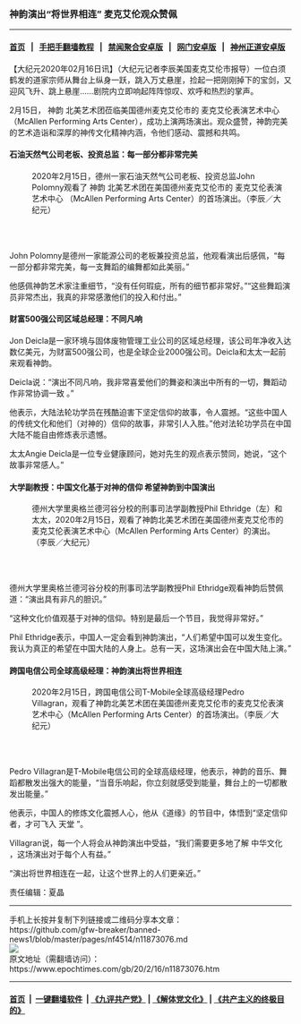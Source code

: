### 神韵演出“将世界相连” 麦克艾伦观众赞佩
------------------------

#### [首页](https://github.com/gfw-breaker/banned-news1/blob/master/README.md) &nbsp;&nbsp;|&nbsp;&nbsp; [手把手翻墙教程](https://github.com/gfw-breaker/guides/wiki) &nbsp;&nbsp;|&nbsp;&nbsp; [禁闻聚合安卓版](https://github.com/gfw-breaker/bn-android) &nbsp;&nbsp;|&nbsp;&nbsp; [网门安卓版](https://github.com/oGate2/oGate) &nbsp;&nbsp;|&nbsp;&nbsp; [神州正道安卓版](https://github.com/SzzdOgate/update) 



<div><p>
 【大纪元2020年02月16日讯】（大纪元记者李辰美国麦克艾伦市报导）一位白须鹤发的道家宗师从舞台上纵身一跃，跳入万丈悬崖，捡起一把刚刚掉下的宝剑，又迎风飞升、跳上悬崖……剧院内立即响起阵阵惊叹、欢呼和热烈的掌声。
</p>
<p>
 2月15日，
 <ok href="https://www.epochtimes.com/gb/tag/%E7%A5%9E%E9%9F%B5.html">
  神韵
 </ok>
 北美艺术团莅临美国德州麦克艾伦市的
 <ok href="https://www.epochtimes.com/gb/tag/%E9%BA%A6%E5%85%8B%E8%89%BE%E4%BC%A6%E8%A1%A8%E6%BC%94%E8%89%BA%E6%9C%AF%E4%B8%AD%E5%BF%83.html">
  麦克艾伦表演艺术中心
 </ok>
 （McAllen Performing Arts Center），成功上演两场演出。观众盛赞，神韵完美的艺术造诣和深厚的神传文化精神内涵，令他们感动、震撼和共鸣。
</p>
<h4>
 石油天然气公司老板、投资总监：每一部分都非常完美
</h4>
<figure class="wp-caption aligncenter" id="attachment_11873091" style="width: 450px">
 <ok href="http://i.epochtimes.com/assets/uploads/2020/02/2002151853452639.jpg">
  <img alt="" class="wp-image-11873091 size-medium" src="http://i.epochtimes.com/assets/uploads/2020/02/2002151853452639-450x300.jpg"/>
 </ok>
 <br/><figcaption class="wp-caption-text">
  2020年2月15日，德州一家石油天然气公司老板、投资总监John Polomny观看了
  <ok href="https://www.epochtimes.com/gb/tag/%E7%A5%9E%E9%9F%B5.html">
   神韵
  </ok>
  北美艺术团在美国德州麦克艾伦市的
  <ok href="https://www.epochtimes.com/gb/tag/%E9%BA%A6%E5%85%8B%E8%89%BE%E4%BC%A6%E8%A1%A8%E6%BC%94%E8%89%BA%E6%9C%AF%E4%B8%AD%E5%BF%83.html">
   麦克艾伦表演艺术中心
  </ok>
  （McAllen Performing Arts Center）的首场演出。（李辰／大纪元）
 </figcaption><br/>
</figure><br/>
<p>
 John Polomny是德州一家能源公司的老板兼投资总监，他观看演出后感佩，“每一部分都非常完美，每一支舞蹈的编舞都如此美丽。”
</p>
<p>
 他感佩神韵艺术家注重细节，“没有任何瑕疵，所有的细节都非常好。”“这些舞蹈演员非常杰出，我真的非常感激他们的投入和付出。”
</p>
<h4>
 财富500强公司区域总经理：不同凡响
</h4>
<p>
 Jon Deicla是一家环境与固体废物管理工业公司的区域总经理，该公司年净收入达数亿美元，为财富500强公司，也是全球企业2000强公司。Deicla和太太一起前来观看神韵。
</p>
<p>
 Deicla说：“演出不同凡响，我非常喜爱他们的舞姿和演出中所有的一切，舞蹈动作非常协调一致 。”
</p>
<p>
 他表示，大陆法轮功学员在残酷迫害下坚定信仰的故事，令人震撼。“这些中国人的传统文化和他们（对神的）信仰的故事，非常引人入胜。”他对法轮功学员在中国大陆不能自由修炼表示遗憾。
</p>
<p>
 太太Angie Deicla是一位专业健康顾问，她对先生的观点表示赞同，她说，“这个故事非常感人。”
</p>
<h4>
 大学副教授：中国文化基于对神的信仰 希望神韵到中国演出
</h4>
<figure class="wp-caption aligncenter" id="attachment_11873094" style="width: 450px">
 <ok href="http://i.epochtimes.com/assets/uploads/2020/02/2002160022402124.jpg">
  <img alt="" class="wp-image-11873094 size-medium" src="http://i.epochtimes.com/assets/uploads/2020/02/2002160022402124-450x300.jpg"/>
 </ok>
 <br/><figcaption class="wp-caption-text">
  德州大学里奥格兰德河谷分校的刑事司法学副教授Phil Ethridge（左）和太太，2020年2月15日，观看了神韵北美艺术团在美国德州麦克艾伦市的麦克艾伦表演艺术中心（McAllen Performing Arts Center）的演出。（李辰／大纪元）
 </figcaption><br/>
</figure><br/>
<p>
 德州大学里奥格兰德河谷分校的刑事司法学副教授Phil Ethridge观看神韵后赞佩道：“演出具有非凡的胆识。”
</p>
<p>
 “这种文化价值观基于对神的信仰。特别是最后一个节目，我觉得非常好。”
</p>
<p>
 Phil Ethridge表示，中国人一定会看到神韵演出，“人们希望中国可以发生变化。我认为真正的希望在中国大陆的人身上。总有一天，这场演出会在中国大陆上演。”
</p>
<h4>
 跨国电信公司全球高级经理：神韵演出将世界相连
</h4>
<figure class="wp-caption aligncenter" id="attachment_11873097" style="width: 450px">
 <ok href="http://i.epochtimes.com/assets/uploads/2020/02/2002151854052639.jpg">
  <img alt="" class="wp-image-11873097 size-medium" src="http://i.epochtimes.com/assets/uploads/2020/02/2002151854052639-450x300.jpg"/>
 </ok>
 <br/><figcaption class="wp-caption-text">
  2020年2月15日，跨国电信公司T-Mobile全球高级经理Pedro Villagran，观看了神韵北美艺术团在美国德州麦克艾伦市的麦克艾伦表演艺术中心（McAllen Performing Arts Center）的首场演出。（李辰／大纪元）
 </figcaption><br/>
</figure><br/>
<p>
 Pedro Villagran是T-Mobile电信公司的全球高级经理，他表示，神韵的音乐、舞蹈都散发出强大的能量，“当音乐响起，你立刻就感受到能量，舞台上的一切都散发出能量。”
</p>
<p>
 他表示，中国人的修炼文化震撼人心，他从《道缘》的节目中，体悟到“坚定信仰者，才可飞入
 <ok href="https://www.epochtimes.com/gb/tag/%E5%A4%A9%E5%A0%82.html">
  天堂
 </ok>
 ”。
</p>
<p>
 Villagran说，每一个人将会从神韵演出中受益，“我们需要更多地了解
 <ok href="https://www.epochtimes.com/gb/tag/%E4%B8%AD%E5%8D%8E%E6%96%87%E5%8C%96.html">
  中华文化
 </ok>
 ，这场演出对于每个人有益。”
</p>
<p>
 “演出将世界相连在一起，让这个世界上的人们更亲近。”
</p>
<p>
 责任编辑：夏晶
</p>
</div>
<hr/>
手机上长按并复制下列链接或二维码分享本文章：<br/>
https://github.com/gfw-breaker/banned-news1/blob/master/pages/nf4514/n11873076.md <br/>
<a href='https://github.com/gfw-breaker/banned-news1/blob/master/pages/nf4514/n11873076.md'><img src='https://github.com/gfw-breaker/banned-news1/blob/master/pages/nf4514/n11873076.md.png'/></a> <br/>
原文地址（需翻墙访问）：https://www.epochtimes.com/gb/20/2/16/n11873076.htm


------------------------
#### [首页](https://github.com/gfw-breaker/banned-news1/blob/master/README.md) &nbsp;|&nbsp; [一键翻墙软件](https://github.com/gfw-breaker/nogfw/blob/master/README.md) &nbsp;| [《九评共产党》](https://github.com/gfw-breaker/9ping.md/blob/master/README.md#九评之一评共产党是什么) | [《解体党文化》](https://github.com/gfw-breaker/jtdwh.md/blob/master/README.md) | [《共产主义的终极目的》](https://github.com/gfw-breaker/gczydzjmd.md/blob/master/README.md)


<img src='http://gfw-breaker.win/banned-news/pages/nf4514/n11873076.md' width='0px' height='0px'/>